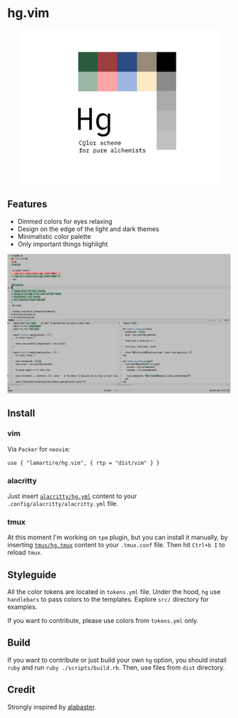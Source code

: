 # hg.vim

<p align="center">
  <img src="./static/intro.jpg" width="450px" />
</p>

## Features

- Dimmed colors for eyes relaxing
- Design on the edge of the light and dark themes
- Minimalistic color palette
- Only important things highlight

![hg preview](./static/preview.jpg)

## Install

### vim

Via `Packer` for `neovim`:

```
use { "lamartire/hg.vim", { rtp = "dist/vim" } }
```

### alacritty

Just insert [`alacritty/hg.yml`](./dist/alacritty/hg.yml) content to your 
`.config/alacritty/alacritty.yml` file.

### tmux

At this moment I'm working on `tpm` plugin, but you can install it manually,
by inserting [`tmux/hg.tmux`](./dist/tmux/hg.tmux) content to your 
`.tmux.conf` file. Then hit `Ctrl+b I` to reload `tmux`.

## Styleguide

All the color tokens are located in `tokens.yml` file. Under the hood, `hg` use
`handlebars` to pass colors to the templates. Explore `src/` directory for examples.

If you want to contribute, please use colors from `tokens.yml` only.

## Build

If you want to contribute or just build your own `hg` option, you should install
`ruby` and run `ruby ./scripts/build.rb`. Then, use files from `dist` directory.

## Credit

Strongly inspired by [alabaster][alabaster].

[alabaster]: https://github.com/tonsky/sublime-scheme-alabaster/
